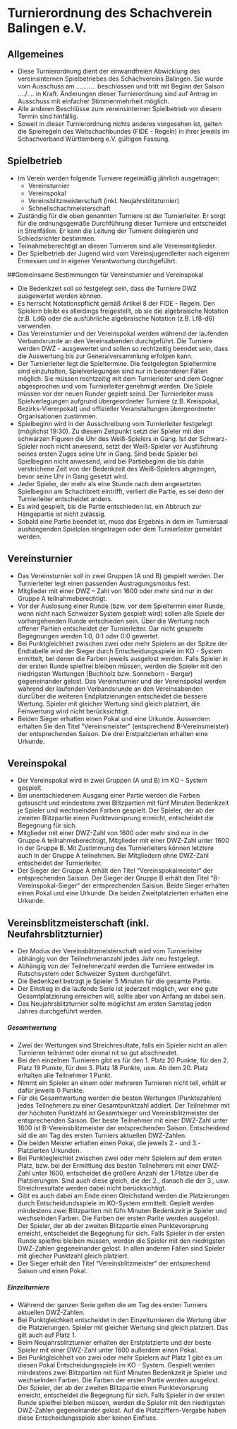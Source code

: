 # Turnierordnung des Schachverein Balingen e.V.

## Allgemeines
* Diese Turnierordnung dient der einwandfreien Abwicklung des vereinsinternen Spielbetriebes des Schachvereins Balingen. Sie wurde vom Ausschuss am ........... beschlossen und tritt mit Beginn der Saison ..../.... in Kraft. Änderungen dieser Turnierordnung sind auf Antrag im Ausschuss mit einfacher Stimmenmehrheit möglich.
* Alle anderen Beschlüsse zum vereinsinternen Spielbetrieb vor diesem Termin sind hinfällig.
* Soweit in dieser Turnierordnung nichts anderes vorgesehen ist, gelten die Spielregeln des Weltschachbundes (FIDE - Regeln) in ihrer jeweils im Schachverband Württemberg e.V. gültigen Fassung.

## Spielbetrieb
* Im Verein werden folgende Turniere regelmäßig jährlich ausgetragen:
  * Vereinsturnier
  * Vereinspokal
  * Vereinsblitzmeisterschaft (inkl. Neujahrsblitzturnier)
  * Schnellschachmeisterschaft
* Zuständig für die oben genannten Turniere ist der Turnierleiter. Er sorgt für die ordnungsgemäße Durchführung dieser Turniere und entscheidet in Streitfällen. Er kann die Leitung der Turniere delegieren und Schiedsrichter bestimmen.
* Teilnahmeberechtigt an diesen Turnieren sind alle Vereinsmitglieder.
* Der Spielbetrieb der Jugend wird vom Vereinsjugendleiter nach eigenem Ermessen und in eigener Verantwortung durchgeführt.

##Gemeinsame Bestimmungen für Vereinsturnier und Vereinspokal
* Die Bedenkzeit soll so festgelegt sein, dass die Turniere DWZ ausgewertet werden können.
* Es herrscht Notationspflicht gemäß Artikel 8 der FIDE - Regeln. Den Spielern bleibt es allerdings freigestellt, ob sie die algebraische Notation (z.B. Ld6) oder die ausführliche algebraische Notation (z.B. Lf8-d6) verwenden.
* Das Vereinsturnier und der Vereinspokal werden während der laufenden Verbandsrunde an den Vereinsabenden durchgeführt. Die Turniere werden DWZ - ausgewertet und sollen so rechtzeitig beendet sein, dass die Auswertung bis zur Generalversammlung erfolgen kann. 
* Der Turnierleiter legt die Spieltermine. Die festgelegten Spieltermine sind einzuhalten, Spielverlegungen sind nur in besonderen Fällen möglich. Sie müssen rechtzeitig mit dem Turnierleiter und dem Gegner abgesprochen und vom Turnierleiter genehmigt werden. Die Spiele müssen vor der neuen Runder gepielt seind. Der Turnierleiter muss Spielverlegungen aufgrund übergeordneter Turniere (z.B. Kreispokal, Bezirks-Viererpokal) und offizieller Veranstaltungen übergeordneter Organisationen zustimmen.
* Spielbeginn wird in der Ausschreibung vom Turnierleiter festgelegt (möglichst 19:30). Zu diesem Zeitpunkt setzt der Spieler mit den schwarzen Figuren die Uhr des Weiß-Spielers in Gang. Ist der Schwarz-Spieler noch nicht anwesend, setzt der Weiß-Spieler vor Ausführung seines ersten Zuges seine Uhr in Gang. Sind beide Spieler bei Spielbeginn nicht anwesend, wird bei Partiebeginn die bis dahin verstrichene Zeit von der Bedenkzeit des Weiß-Spielers abgezogen, bevor seine Uhr in Gang gesetzt wird.
* Jeder Spieler, der mehr als eine Stunde nach dem angesetzten Spielbeginn am Schachbrett eintrifft, verliert die Partie, es sei denn der Turnierleiter entscheidet anders.
* Es wird gespielt, bis die Partie entschieden ist, ein Abbruch zur Hängepartie ist nicht zulässig.
* Sobald eine Partie beendet ist, muss das Ergebnis in dem im Turniersaal aushängenden Spielplan eingetragen oder dem Turnierleiter gemeldet werden.

## Vereinsturnier
* Das Vereinsturnier soll in zwei Gruppen (A und B) gespielt werden. Der Turnierleiter legt einen passenden Austragungsmodus fest.
* Mitglieder mit einer DWZ – Zahl von 1600 oder mehr sind nur in der Gruppe A teilnahmeberechtigt.
* Vor der Auslosung einer Runde (bzw. vor dem Spieltermin einer Runde, wenn nicht nach Schweizer System gespielt wird) sollen alle Spiele der vorhergehenden Runde entschieden sein. Über die Wertung noch offener Partien entscheidet der Turnierleiter. Gar nicht gespielte Begegnungen werden 1:0, 0:1 oder 0:0 gewertet.
* Bei Punktgleichheit zwischen zwei oder mehr Spielern an der Spitze der Endtabelle wird der Sieger durch Entscheidungsspiele im KO - System ermittelt, bei denen die Farben jeweils ausgelost werden. Falls Spieler in der ersten Runde spielfrei bleiben müssen, werden die Spieler mit den niedrigsten Wertungen (Buchholz bzw. Sonneborn - Berger) gegeneinander gelost. Das Vereinsturnier und der Vereinspokal werden während der laufenden Verbandsrunde an den Vereinsabenden durcÜber die weiteren Endplatzierungen entscheidet die bessere Wertung. Spieler mit gleicher Wertung sind gleich platziert, die Feinwertung wird nicht berücksichtigt.
* Beiden Sieger erhatlen einen Pokal und eine Urkunde. Ausserdem erhalten Sie den Titel "Vereinsmeister" (entsprechend B-Vereinsmeister) der entsprechenden Saison. Die drei Erstpaltzierten erhalten eine Urkunde.

## Vereinspokal
* Der Vereinspokal wird in zwei Gruppen (A und B) im KO - System gespielt.
* Bei unentschiedenem Ausgang einer Partie werden die Farben getauscht und mindestens zwei Blitzpartien mit fünf Minuten Bedenkzeit je Spieler und wechselnden Farben gespielt. Der Spieler, der ab der zweiten Blitzpartie einen Punktevorsprung erreicht, entscheidet die Begegnung für sich.
* Mitglieder mit einer DWZ-Zahl von 1600 oder mehr sind nur in der Gruppe A teilnahmeberechtigt, Mitglieder mit einer DWZ-Zahl unter 1600 in der Gruppe B. Mit Zustimmung des Turnierleiters können letztere auch in der Gruppe A teilnehmen. Bei Mitgliedern ohne DWZ-Zahl entscheidet der Turnierleiter.
* Der Sieger der Gruppe A erhält den Titel “Vereinspokalmeister“ der entsprechenden Saision. Der Sieger der Gruppe B erhält den Titel “B-Vereinspokal-Sieger“ der entsprechenden Saision. Beide Sieger erhalten einen Pokal und eine Urkunde. Die beiden Zweitplatzierten erhalten eine Urkunde.

## Vereinsblitzmeisterschaft (inkl. Neufahrsblitzturnier)
* Der Modus der Vereinsblitzmeisterschaft wird vom Turnierleiter abhängig von der Teilnehmeranzahl jedes Jahr neu festgelegt.
* Abhängig von der Teilnehmerzahl werden die Turniere entweder im Rutschsystem oder Schweizer System durchgeführt.
* Die Bedenkzeit beträgt je Spieler 5 Minuten für die gesamte Partie.
* Der Einstieg in die laufende Serie ist jederzeit möglich, wer eine gute Gesamtplatzierung erreichen will, sollte aber von Anfang an dabei sein. 
* Das Neujahrsblitzturnier sollte möglichst am ersten Samstag jeden Jahres durchgeführt werden.

##### Gesamtwertung
* Zwei der Wertungen sind Streichresultate, falls ein Spieler nicht an allen Turnieren teilnimmt oder einmal nit so gut abschneidet.
* Bei den einzelnen Turnieren gibt es für den 1. Platz 20 Punkte, für den 2. Platz 19 Punkte, für den 3. Platz 18 Punkte, usw. Ab dem 20. Platz erhalten alle Teilnehmer 1 Punkt. 
* Nimmt ein Spieler an einem oder mehreren Turnieren nicht teil, erhält er dafür jeweils 0 Punkte. 
* Für die Gesamtwertung werden die besten Wertungen (Punktezahlen) jedes Teilnehmers zu einer Gesamtpunktzahl addiert. Der Teilnehmer mit der höchsten Punktzahl ist Gesamtsieger und Vereinsblitzmeister der entsprechenden Saison. Der beste Teilnehmer mit einer DWZ-Zahl unter 1600 ist B-Vereinsblitzmeister der entsprechenden Saison. Entscheidend sid die am Tag des ersten Turniers aktuellen DWZ-Zahlen.
* Die beiden Meister erhalten einen Pokal, die jeweils 2.- und 3.-Platzierten Urkunden.
* Bei Punktegleichiet zwischen zwei oder mehr Spielern auf dem ersten Platz, bzw. bei der Ermittlung des besten Teilnehmers mit einer DWZ-Zahl unter 1600, entscheidet die größere Anzahl der 1.Plätze über die Platzierungen. Sind auch diese gleich, die der 2., danach die der 3., usw. Streichresultate werden dabei nicht berücksichtigt.
* Gibt es auch dabei am Ende einen Gleichstand werden die Platzierungen durch Entscheidundsspiele im KO-System ermittelt. Gepielt werden mindestens zwei Blitzpartien mit füfn Minuten Bedenkzeit je Spieler und wechselnden Farben. Die Farben der ersten Parite werden ausgelost. Der Spieler, der ab der zweiten Blitzpartie einen Punktevorsprung erreicht, entscheidet die Begegnung für sich. Falls Spieler in der ersten Runde spielfrei bleiben müssen, werden die Spieler mit den niedrigsten DWZ-Zahlen gegeneinander gelost. In allen anderen Fällen sind Spieler mit gliecher Punktzahl gleich platziert.
* Der Sieger erhält den Titel “Vereinsblitzmeister“ der entsprechend Saison und einen Pokal.

##### Einzelturniere
* Während der ganzen Serie gelten die am Tag des ersten Turniers aktuellen DWZ-Zahlen.
* Bei Punktgleichkeit entscheidet in den Einzelturnieren die Wertung über die Platzierungen. Spieler mit gleicher Wertung sind gleich platziert. Das gilt auch auf Platz 1.
* Beim Neujahrsblitzturnier erhalten der Erstplatzierte und der beste Spieler mit einer DWZ-Zahl unter 1600 außerdem einen Pokal.
* Bei Punktgleichheit von zwei oder mehr Spielern auf Platz 1 gibt es um diesen Pokal Entscheidungsspiele im KO - System. Gespielt werden mindestens zwei Blitzpartien mit fünf Minuten Bedenkzeit je Spieler und wechselnden Farben. Die Farben der ersten Partie werden ausgelost. Der Spieler, der ab der zweiten Blitzpartie einen Punktevorsprung erreicht, entscheidet die Begegnung für sich. Falls Spieler in der ersten Runde spielfrei bleiben müssen, werden die Spieler mit den niedrigsten DWZ-Zahlen gegeneinander gelost. Auf die Platzziffern-Vergabe haben diese Entscheidungsspiele aber keinen Einfluss. 
